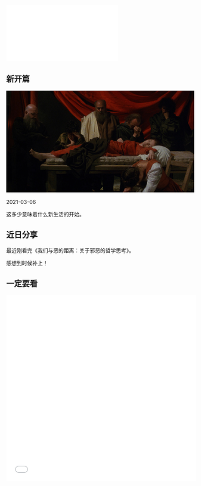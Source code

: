 <iframe frameborder="no" border="0" style="zoom: 100%;" src="//music.163.com/outchain/player?type=2&id=21041619&auto=1&height=66"></iframe>

## 新开篇

<img src="./docs/luvit1.png" alt="preview" style="zoom: 200%;" />

2021-03-06

这多少意味着什么新生活的开始。

## 近日分享

最近刚看完《我们与恶的距离：关于邪恶的哲学思考》。

感想到时候补上！

## 一定要看



<iframe src="//player.bilibili.com/player.html?aid=886999996&bvid=BV11K4y1J73c&cid=305893385&page=1" scrolling="no" border="0" frameborder="no" framespacing="0" height=498 width=510> </iframe>

